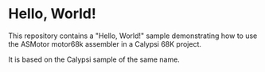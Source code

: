 # Hello, World!
This repository contains a "Hello, World!" sample demonstrating how to use the ASMotor motor68k assembler in a Calypsi 68K project.

It is based on the Calypsi sample of the same name.
